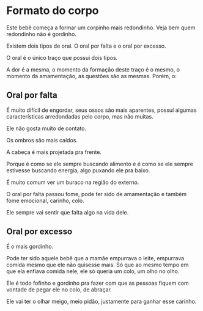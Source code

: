 

# Formato do corpo

Este bebê começa a formar um corpinho mais redondinho. Veja bem quem redondinho não é gordinho.

Existem dois tipos de oral. O oral por falta e o oral por excesso.

O oral é o único traço que possui dois tipos.

A dor é a mesma, o momento da formação deste traço é o mesmo, o momento da amamentação, as questões são as mesmas. Porém, o:

## Oral por falta

É muito difícil de engordar, seus ossos são mais aparentes, possuí algumas características arredondadas pelo corpo, mas não muitas.

Ele não gosta muito de contato.

Os ombros são mais caídos.

A cabeça é mais projetada pra frente.

Porque é como se ele sempre buscando alimento e é como se ele sempre estivesse buscando energia, algo puxando ele pra baixo.

É muito comum ver um buraco na região do externo.

O oral por falta passou fome, pode ter sido de amamentação e também fome emocional, carinho, colo.

Ele sempre vai sentir que falta algo na vida dele. 

## Oral por excesso

É o mais gordinho.

Pode ter sido aquele bebê que a mamãe empurrava o leite, empurrava comida mesmo que ele não quisesse mais. Só que ao mesmo tempo em que ela enfiava comida nele, ele só queria um colo, um olho no olho.

Ele é todo fofinho e gordinho pra fazer com que as pessoas fiquem com vontade de pegar ele no colo, de abraçar.

Ele vai ter o olhar meigo, meio pidão, justamente para ganhar esse carinho.
